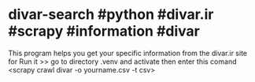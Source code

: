 # divar-search #python #divar.ir #scrapy #information #divar
 This program helps you get your specific information from the divar.ir site
for Run it >> go to directory .venv and activate then enter this comand <scrapy crawl divar -o yourname.csv -t csv>
 


